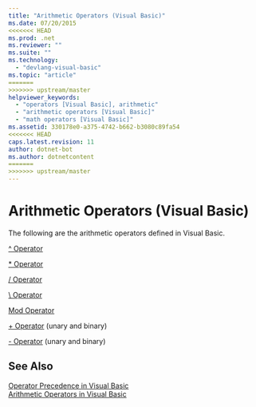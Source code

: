 ```yaml
---
title: "Arithmetic Operators (Visual Basic)"
ms.date: 07/20/2015
<<<<<<< HEAD
ms.prod: .net
ms.reviewer: ""
ms.suite: ""
ms.technology: 
  - "devlang-visual-basic"
ms.topic: "article"
=======
>>>>>>> upstream/master
helpviewer_keywords: 
  - "operators [Visual Basic], arithmetic"
  - "arithmetic operators [Visual Basic]"
  - "math operators [Visual Basic]"
ms.assetid: 330178e0-a375-4742-b662-b3080c89fa54
<<<<<<< HEAD
caps.latest.revision: 11
author: dotnet-bot
ms.author: dotnetcontent
=======
>>>>>>> upstream/master
---
```

# Arithmetic Operators (Visual Basic)
The following are the arithmetic operators defined in Visual Basic.  
  
 [^ Operator](../../../visual-basic/language-reference/operators/exponentiation-operator.md)  
  
 [* Operator](../../../visual-basic/language-reference/operators/multiplication-operator.md)  
  
 [/ Operator](../../../visual-basic/language-reference/operators/floating-point-division-operator.md)  
  
 [\ Operator](../../../visual-basic/language-reference/operators/integer-division-operator.md)  
  
 [Mod Operator](../../../visual-basic/language-reference/operators/mod-operator.md)  
  
 [+ Operator](../../../visual-basic/language-reference/operators/addition-operator.md) (unary and binary)  
  
 [- Operator](../../../visual-basic/language-reference/operators/subtraction-operator.md) (unary and binary)  
  
## See Also  
 [Operator Precedence in Visual Basic](../../../visual-basic/language-reference/operators/operator-precedence.md)  
 [Arithmetic Operators in Visual Basic](../../../visual-basic/programming-guide/language-features/operators-and-expressions/arithmetic-operators.md)
